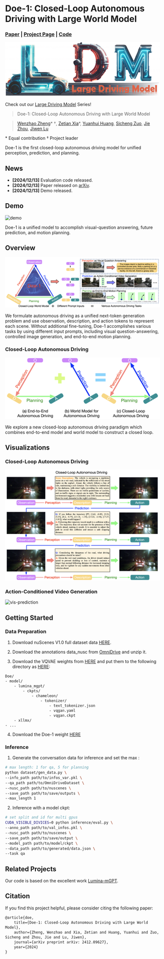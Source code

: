 # Doe-1: Closed-Loop Autonomous Driving with Large World Model
### [Paper](https://arxiv.org/pdf/2412.09627)  | [Project Page](https://wzzheng.net/Doe)  | [Code](https://github.com/wzzheng/Doe) 
![logo](./assets/logo.jpg)

Check out our [Large Driving Model](https://github.com/wzzheng/LDM/) Series! 


> Doe-1: Closed-Loop Autonomous Driving with Large World Model

> [Wenzhao Zheng](https://wzzheng.net/)\* $\dagger$, [Zetian Xia]()\*, [Yuanhui Huang](https://huang-yh.github.io/), [Sicheng Zuo](https://github.com/zuosc19),  [Jie Zhou](https://scholar.google.com/citations?user=6a79aPwAAAAJ&hl=en&authuser=1), [Jiwen Lu](http://ivg.au.tsinghua.edu.cn/Jiwen_Lu/)

\* Equal contribution $\dagger$ Project leader

Doe-1 is the first closed-loop autonomous driving model for unified perception, prediction, and planning.

## News

- **[2024/12/13]** Evaluation code released.
- **[2024/12/13]** Paper released on [arXiv](https://arxiv.org/abs/2412.09627).
- **[2024/12/13]** Demo released.

## Demo

![demo](./assets/demo.gif)

Doe-1 is a unified model to accomplish visual-question answering, future prediction, and motion planning.

## Overview

![overview](./assets/overview.png)

We formulate autonomous driving as a unified next-token generation problem and use observation, description, and action tokens to represent each scene. Without additional fine-tuning, Doe-1 accomplishes various tasks by using different input prompts, including visual question-answering, controlled image generation, and end-to-end motion planning.

### Closed-Loop Autonomous Driving

![closed-loop](./assets/closed-loop.png)

We explore a new closed-loop autonomous driving paradigm which combines end-to-end model and world model to construct a closed loop.

## Visualizations

### Closed-Loop Autonomous Driving

![vis-closed-loop](./assets/vis-closed-loop.png)

### Action-Conditioned Video Generation

![vis-prediction](./assets/vis-prediction.png)

## Getting Started

### Data Preparation
1. Download nuScenes V1.0 full dataset data [HERE](https://www.nuscenes.org/download).

2. Download the annotations data_nusc from [OmniDrive](https://github.com/NVlabs/OmniDrive/releases/tag/v1.0) and unzip it.

3. Download the VQVAE weights from [HERE](https://github.com/facebookresearch/chameleon) and put them to the following directory as [HERE](https://github.com/Alpha-VLLM/Lumina-mGPT):

```
Doe/
- model/
    - lumina_mgpt/
        - ckpts/
            - chameleon/
                - tokenizer/
                    - text_tokenizer.json
                    - vqgan.yaml
                    - vqgan.ckpt
    - xllmx/
- ...
```

4. Download the Doe-1 weight [HERE](https://cloud.tsinghua.edu.cn/d/86e47c05830e4caaa40e/)

### Inference

<!-- We provide the following checkpoints: -->

1. Generate the conversation data for inference and set the max :
```bash
# max length: 1 for qa, 5 for planning
python dataset/gen_data.py \
--info_path path/to/infos_var.pkl \
--qa_path path/to/OmniDriveDataset \
--nusc_path path/to/nuscenes \
--save_path path/to/save/outputs \
--max_length 1
```

2. Inference with a model ckpt:
```bash
# set split and id for multi gpus
CUDA_VISIBLE_DIVICES=0 python inference/eval.py \
--anno_path path/to/val_infos.pkl \
--nusc_path path/to/nuscenes \
--save_path path/to/save/output \
--model_path path/to/model/ckpt \
--data_path path/to/generated/data.json \
--task qa
```

## Related Projects

Our code is based on the excellent work [Lumina-mGPT](https://github.com/Alpha-VLLM/Lumina-mGPT).

## Citation

If you find this project helpful, please consider citing the following paper:
```
@article{doe,
    title={Doe-1: Closed-Loop Autonomous Driving with Large World Model},
    author={Zheng, Wenzhao and Xia, Zetian and Huang, Yuanhui and Zuo, Sicheng and Zhou, Jie and Lu, Jiwen},
    journal={arXiv preprint arXiv: 2412.09627},
    year={2024}
}
```
